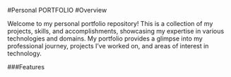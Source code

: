 #Personal PORTFOLIO
#Overview

Welcome to my personal portfolio repository! This is a collection of my projects, skills, and accomplishments, showcasing my expertise in various technologies and domains. My portfolio provides a glimpse into my professional journey, projects I’ve worked on, and areas of interest in technology.

###Features

